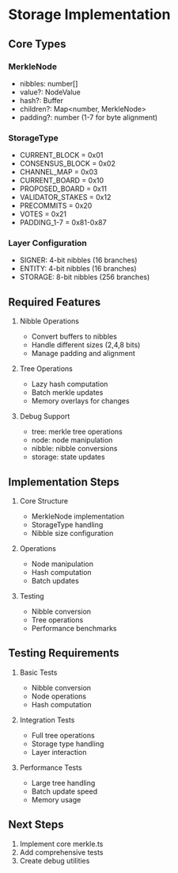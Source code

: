 # Storage Implementation

## Core Types

### MerkleNode
- nibbles: number[]
- value?: NodeValue
- hash?: Buffer
- children?: Map<number, MerkleNode>
- padding?: number (1-7 for byte alignment)

### StorageType
- CURRENT_BLOCK = 0x01
- CONSENSUS_BLOCK = 0x02
- CHANNEL_MAP = 0x03
- CURRENT_BOARD = 0x10
- PROPOSED_BOARD = 0x11
- VALIDATOR_STAKES = 0x12
- PRECOMMITS = 0x20
- VOTES = 0x21
- PADDING_1-7 = 0x81-0x87

### Layer Configuration
- SIGNER: 4-bit nibbles (16 branches)
- ENTITY: 4-bit nibbles (16 branches)
- STORAGE: 8-bit nibbles (256 branches)

## Required Features

1. Nibble Operations
   - Convert buffers to nibbles
   - Handle different sizes (2,4,8 bits)
   - Manage padding and alignment

2. Tree Operations
   - Lazy hash computation
   - Batch merkle updates
   - Memory overlays for changes

3. Debug Support
   - tree: merkle tree operations
   - node: node manipulation
   - nibble: nibble conversions
   - storage: state updates

## Implementation Steps

1. Core Structure
   - MerkleNode implementation
   - StorageType handling
   - Nibble size configuration

2. Operations
   - Node manipulation
   - Hash computation
   - Batch updates

3. Testing
   - Nibble conversion
   - Tree operations
   - Performance benchmarks

## Testing Requirements

1. Basic Tests
   - Nibble conversion
   - Node operations
   - Hash computation

2. Integration Tests
   - Full tree operations
   - Storage type handling
   - Layer interaction

3. Performance Tests
   - Large tree handling
   - Batch update speed
   - Memory usage

## Next Steps

1. Implement core merkle.ts
2. Add comprehensive tests
3. Create debug utilities